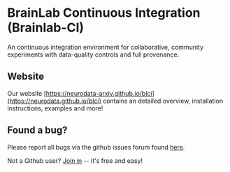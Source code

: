 # BrainLab Continuous Integration (Brainlab-CI)

An continuous integration environment for collaborative, community experiments
with data-quality controls and full provenance.

## Website
Our website [https://neurodata-arxiv.github.io/blci](https://neurodata.github.io/blci)
contains an detailed overview, installation instructions,
examples and more!

## Found a bug?
Please report all bugs via the github issues forum found
[here](https://github.com/neurodata-arxiv/blci/issues).

Not a Github user? [Join in](https://github.com/join) -- it's free and easy!
